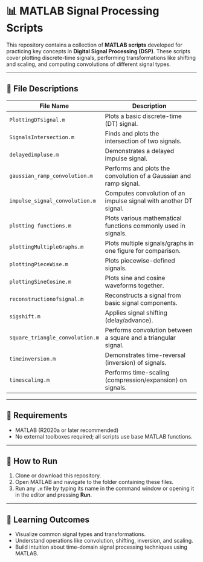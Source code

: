 # 📊 MATLAB Signal Processing Scripts

This repository contains a collection of **MATLAB scripts** developed for practicing key concepts in **Digital Signal Processing (DSP)**. These scripts cover plotting discrete-time signals, performing transformations like shifting and scaling, and computing convolutions of different signal types.

---

## 📁 File Descriptions

| File Name                          | Description |
|-----------------------------------|-------------|
| `PlottingDTsignal.m`              | Plots a basic discrete-time (DT) signal. |
| `SignalsIntersection.m`           | Finds and plots the intersection of two signals. |
| `delayedimpluse.m`                | Demonstrates a delayed impulse signal. |
| `gaussian_ramp_convolution.m`     | Performs and plots the convolution of a Gaussian and ramp signal. |
| `impulse_signal_convolution.m`    | Computes convolution of an impulse signal with another DT signal. |
| `plotting functions.m`            | Plots various mathematical functions commonly used in signals. |
| `plottingMultipleGraphs.m`        | Plots multiple signals/graphs in one figure for comparison. |
| `plottingPieceWise.m`             | Plots piecewise-defined signals. |
| `plottingSineCosine.m`            | Plots sine and cosine waveforms together. |
| `reconstructionofsignal.m`        | Reconstructs a signal from basic signal components. |
| `sigshift.m`                      | Applies signal shifting (delay/advance). |
| `square_triangle_convolution.m`   | Performs convolution between a square and a triangular signal. |
| `timeinversion.m`                 | Demonstrates time-reversal (inversion) of signals. |
| `timescaling.m`                   | Performs time-scaling (compression/expansion) on signals. |

---

## 🔧 Requirements

- MATLAB (R2020a or later recommended)
- No external toolboxes required; all scripts use base MATLAB functions.

---

## 🚀 How to Run

1. Clone or download this repository.
2. Open MATLAB and navigate to the folder containing these files.
3. Run any `.m` file by typing its name in the command window or opening it in the editor and pressing **Run**.

---

## 🎯 Learning Outcomes

- Visualize common signal types and transformations.
- Understand operations like convolution, shifting, inversion, and scaling.
- Build intuition about time-domain signal processing techniques using MATLAB.

